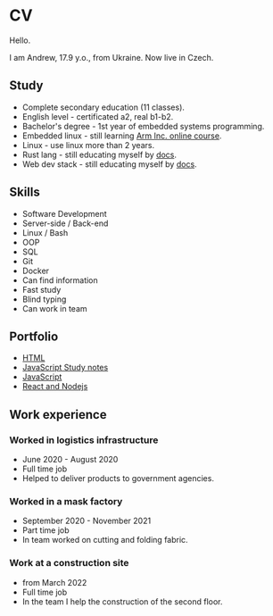 # CV

Hello.

I am Andrew, 
17.9 y.o., from Ukraine. 
Now live in Czech.

## Study

- Complete secondary education (11 classes).
- English level - certificated a2, real b1-b2.
- Bachelor's degree - 1st year of embedded systems programming.
- Embedded linux - still learning [Arm Inc. online course](https://www.arm.com/resources/education/online-courses/embedded-linux).
- Linux - use linux more than 2 years.
- Rust lang - still educating myself by [docs](https://doc.rust-lang.org/book/).
- Web dev stack - still educating myself by [docs](https://developer.mozilla.org/en-US/).

## Skills

- Software Development
- Server-side / Back-end
- Linux / Bash 
- OOP
- SQL
- Git
- Docker
- Can find information
- Fast study
- Blind typing
- Can work in team

## Portfolio

- [HTML](https://wewrgegtyj.github.io/web/1_html/3_letter/index.html)
- [JavaScript Study notes](https://wewrgegtyj.github.io/web/3_js/0_study_notes/index.html)
- [JavaScript](https://wewrgegtyj.github.io/web/3_js/2_silly_story_generator/index.html)
- [React and Nodejs](https://github.com/wewrgegtyj/api_react_app)

## Work experience

### Worked in logistics infrastructure

- June 2020 - August 2020
- Full time job
- Helped to deliver products to government agencies.

### Worked in a mask factory

- September 2020 - November 2021
- Part time job
- In team worked on cutting and folding fabric.


### Work at a construction site

- from March 2022
- Full time job
- In the team I help the construction of the second floor.
